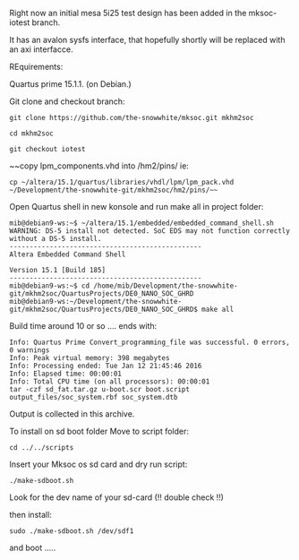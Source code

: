 Right now an initial mesa 5i25 test design has been added in the mksoc-iotest branch.

It has an avalon sysfs interface, that hopefully shortly will be replaced with an axi interfacce.

REquirements:

Quartus prime 15.1.1.  (on Debian.)


Git clone and checkout branch:


    git clone https://github.com/the-snowwhite/mksoc.git mkhm2soc

    cd mkhm2soc

    git checkout iotest

    
    
~~copy lpm_components.vhd into <reporoot>/hm2/pins/
ie:

    cp ~/altera/15.1/quartus/libraries/vhdl/lpm/lpm_pack.vhd ~/Development/the-snowwhite-git/mkhm2soc/hm2/pins/~~
    

Open Quartus shell in new konsole and run make all in project folder:

    
    mib@debian9-ws:~$ ~/altera/15.1/embedded/embedded_command_shell.sh
    WARNING: DS-5 install not detected. SoC EDS may not function correctly without a DS-5 install.
    ------------------------------------------------
    Altera Embedded Command Shell

    Version 15.1 [Build 185]
    ------------------------------------------------
    mib@debian9-ws:~$ cd /home/mib/Development/the-snowwhite-git/mkhm2soc/QuartusProjects/DE0_NANO_SOC_GHRD
    mib@debian9-ws:~/Development/the-snowwhite-git/mkhm2soc/QuartusProjects/DE0_NANO_SOC_GHRD$ make all
    
Build time around 10 or so .... ends with:

    Info: Quartus Prime Convert_programming_file was successful. 0 errors, 0 warnings
    Info: Peak virtual memory: 398 megabytes
    Info: Processing ended: Tue Jan 12 21:45:46 2016
    Info: Elapsed time: 00:00:01
    Info: Total CPU time (on all processors): 00:00:01
    tar -czf sd_fat.tar.gz u-boot.scr boot.script output_files/soc_system.rbf soc_system.dtb

Output is collected in this archive.

To install on sd boot folder Move to script folder:

    cd ../../scripts

Insert your Mksoc os sd card and dry run script: 

    ./make-sdboot.sh

Look for the dev name of your sd-card (!! double check !!)

then install:

    sudo ./make-sdboot.sh /dev/sdf1
    
and boot .....

